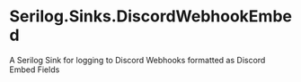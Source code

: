 # Serilog.Sinks.DiscordWebhookEmbed
A Serilog Sink for logging to Discord Webhooks formatted as Discord Embed Fields
